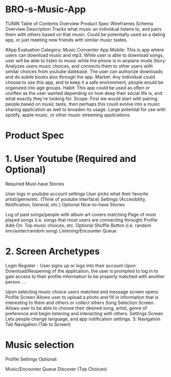 # BRO-s-Music-App

TUNIN
Table of Contents
Overview
Product Spec
Wireframes
Schema
Overview
Description
Tracks what music an individual listens to, and pairs them with others based on that music. Could be potentially used as a dating app, or just meeting new friends with similar music tastes.

#App Evaluation
Category: Music Conventer App
Mobile: This is app where users can download music and mp3. While user is able to download songs, user will be able to listen to music while the phone is in airplane mode
Story: Analyzes users music choices, and connects them to other users with similar choices from youtube datebase. The user can authorize downloads and do aubile books also through the app.
Market: Any individual could choose to use this app, and to keep it a safe environment, people would be organized into age groups.
Habit: This app could be used as often or unoften as the user wanted depending on how deep their social life is, and what exactly they're looking for.
Scope: First we would start with pairing people based on music taste, then perhaps this could evolve into a music sharing application as well to broaden its usage. Large potential for use with spotify, apple music, or other music streaming applications.

# Product Spec
# 1. User Youtube (Required and Optional)
Required Must-have Stories

User logs in youtube account settings
User picks what their favorite artist/genre/etc. (Think of youtube interface)
Settings (Accesibility, Notification, General, etc.)
Optional Nice-to-have Stories

Log of past songs/people with album art covers matching
Page of most played songs (i.e. songs that most users are connecting through)
Profile Add-On: Top music choices, etc.
Optional Shuffle Button (i.e. random encounter/random song)
Listening/Encounter Queue
# 2. Screen Archetypes
Login
Register - User signs up or logs into their account
Upon Download/Reopening of the application, the user is prompted to log in to gain access to their profile information to be properly matched with another person.
...

Upon selecting music choice users matched and message screen opens
Profile Screen
Allows user to upload a photo and fill in information that is interesting to them and others or collect others
Song Selection Screen.
Allows user to be able to choose their desired song, artist, genre of preference and begin listening and interacting with others.
Settings Screen
Lets people change language, and app notification settings.
3. Navigation
Tab Navigation (Tab to Screen)

# Music selection
Profile
Settings
Optional:

Music/Encounter Queue
Discover (Top Choices)
